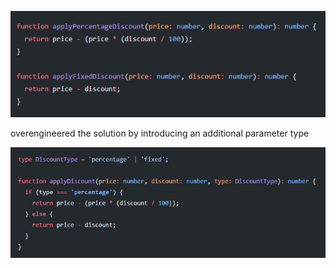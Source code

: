 ![img.png](img.png)


overengineered the solution by introducing an additional parameter type


![img_1.png](img_1.png)